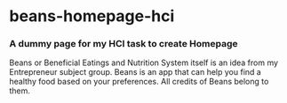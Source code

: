 # beans-homepage-hci
### A dummy page for my HCI task to create Homepage

Beans or Beneficial Eatings and Nutrition System itself is an idea from my Entrepreneur subject group. Beans is an app that can help you find a healthy food based on your preferences. All credits of Beans belong to them.
